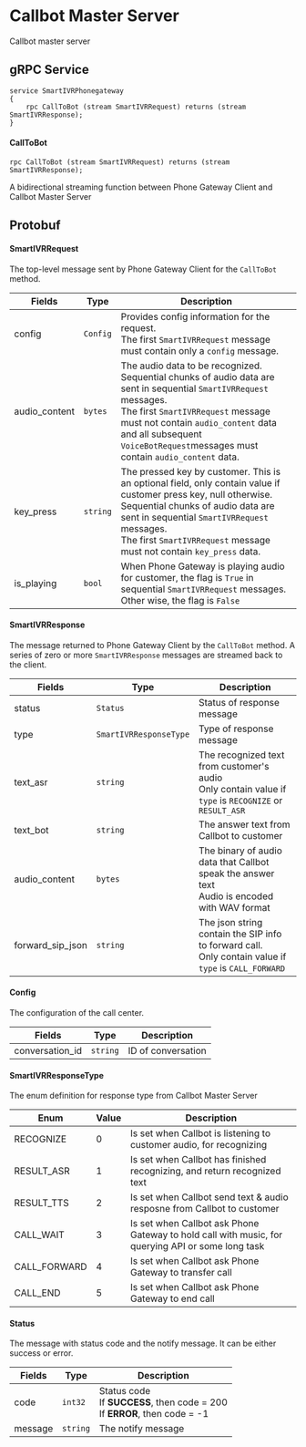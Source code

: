 
# Callbot Master Server
Callbot master server

## gRPC Service
```
service SmartIVRPhonegateway
{
    rpc CallToBot (stream SmartIVRRequest) returns (stream SmartIVRResponse);
}
```
#### CallToBot
```
rpc CallToBot (stream SmartIVRRequest) returns (stream SmartIVRResponse);
```
A bidirectional streaming function between Phone Gateway Client and Callbot Master Server
## Protobuf

#### SmartIVRRequest
The top-level message sent by Phone Gateway Client for the `CallToBot` method.

| Fields | Type | Description |
| ------ | ------ | ------- |
| config | `Config`| Provides config information for the request. <br> The first `SmartIVRRequest` message must contain only a `config` message.
| audio_content |`bytes`| The audio data to be recognized. Sequential chunks of audio data are sent in sequential `SmartIVRRequest` messages. <br>The first `SmartIVRRequest` message must not contain `audio_content` data and all subsequent `VoiceBotRequest`messages must contain `audio_content` data.
| key_press |`string`| The pressed key by customer. This is an optional field, only contain value if customer press key, null otherwise. Sequential chunks of audio data are sent in sequential `SmartIVRRequest` messages. <br>The first `SmartIVRRequest` message must not contain `key_press` data.
| is_playing |`bool`| When Phone Gateway is playing audio for customer, the flag is `True` in sequential `SmartIVRRequest` messages. Other wise, the flag is `False`

#### SmartIVRResponse
The message returned to Phone Gateway Client by the `CallToBot` method. A series of zero or more `SmartIVRResponse` messages are streamed back to the client.

| Fields | Type | Description |
| ------ | ------ | ------- |
| status | `Status`| Status of response message
| type | `SmartIVRResponseType`| Type of response message
| text_asr | `string`| The recognized text from customer's audio<br>Only contain value if `type` is `RECOGNIZE` or `RESULT_ASR`
| text_bot | `string`| The answer text from Callbot to customer
| audio_content | `bytes`| The binary of audio data that Callbot speak the answer text <br> Audio is encoded with WAV format
| forward_sip_json | `string`| The json string contain the SIP info to forward call.<br>Only contain value if `type` is `CALL_FORWARD`

#### Config
The configuration of the call center.

| Fields | Type | Description |
| ------ | ------ | ------- |
| conversation_id | `string`| ID of conversation

#### SmartIVRResponseType
The enum definition for response type from Callbot Master Server

| Enum | Value | Description |
| ------ | ------ | ------- |
| RECOGNIZE | 0 | Is set when Callbot is listening to customer audio, for recognizing
| RESULT_ASR | 1 | Is set when Callbot has finished recognizing, and return recognized text
| RESULT_TTS | 2 | Is set when Callbot send text & audio resposne from Callbot to customer
| CALL_WAIT | 3 | Is set when Callbot ask Phone Gateway to hold call with music, for querying API or some long task
| CALL_FORWARD | 4 | Is set when Callbot ask Phone Gateway to transfer call
| CALL_END | 5 | Is set when Callbot ask Phone Gateway to end call

#### Status
The message with status code and the notify message. It can be either success or error.

| Fields | Type | Description |
| ------ | ------ | ------- |
| code | `int32`| Status code <br> If **SUCCESS**, then code = 200 <br> If **ERROR**, then code = -1
| message | `string`| The notify message
